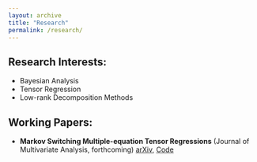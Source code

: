 ```yaml
---
layout: archive
title: "Research"
permalink: /research/
---
```


Research Interests:
------
- Bayesian Analysis
- Tensor Regression
- Low-rank Decomposition Methods

Working Papers:
------
- **Markov Switching Multiple-equation Tensor Regressions** (Journal of Multivariate Analysis, forthcoming) [arXiv](https://arxiv.org/abs/2407.00655), [Code](https://github.com/qingwang13/Markov-Switching-Tensor-Regression.git)